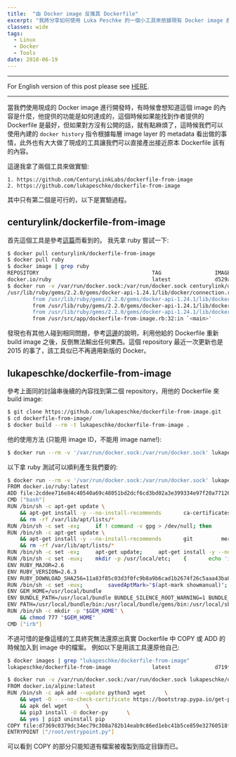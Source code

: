 ```yaml
---
title:  "由 Docker image 反推其 Dockerfile"
excerpt: "我將分享如何使用 Luka Peschke 的一個小工具來依據現有 Docker image 產出接近原始的 Dockerfile"
classes: wide
tags: 
  - Linux
  - Docker
  - Tools
date: 2018-06-19
---
```


---
For English version of this post please see [HERE](/dockerfile-from-docker-image).

---

當我們使用現成的 Docker image 進行開發時，有時候會想知道這個 image 的內容是什麼，他提供的功能是如何達成的，這個時候如果能找到作者提供的 Dockerfile 是最好，但如果對方沒有公開的話，就有點麻煩了，這時候我們可以使用內建的 `docker history` 指令根據每層 image layer 的 metadata 看出做的事情，此外也有大大做了現成的工具讓我們可以直接產出接近原本 Dockerfile 該有的內容。

這邊我拿了兩個工具來做實驗:
```
1. https://github.com/CenturyLinkLabs/dockerfile-from-image
2. https://github.com/lukapeschke/dockerfile-from-image
```
其中只有第二個是可行的，以下是實驗過程。


## centurylink/dockerfile-from-image

首先這個工具是參考[這篇](https://philipzheng.gitbooks.io/docker_practice/content/dockerfile/file_from_image.html)而看到的。
我先拿 ruby 嘗試一下:

```bash
$ docker pull centurylink/dockerfile-from-image
$ docker pull ruby
$ docker image | grep ruby
REPOSITORY                                    TAG                 IMAGE ID            CREATED              SIZE
docker.io/ruby                                latest              d529acb9f124        4 weeks ago          840 MB
$ docker run -v /var/run/docker.sock:/var/run/docker.sock centurylink/dockerfile-from-image d529acb9f124
/usr/lib/ruby/gems/2.2.0/gems/docker-api-1.24.1/lib/docker/connection.rb:42:in `rescue in request': 400 Bad Request: malformed Host header (Docker::Error::ClientError)
        from /usr/lib/ruby/gems/2.2.0/gems/docker-api-1.24.1/lib/docker/connection.rb:38:in `request'
        from /usr/lib/ruby/gems/2.2.0/gems/docker-api-1.24.1/lib/docker/connection.rb:65:in `block (2 levels) in <class:Connection>'
        from /usr/lib/ruby/gems/2.2.0/gems/docker-api-1.24.1/lib/docker/image.rb:172:in `all'
        from /usr/src/app/dockerfile-from-image.rb:32:in `<main>'
```

發現也有其他人碰到相同問題，參考[這邊](https://github.com/CenturyLinkLabs/dockerfile-from-image/issues/14#issuecomment-272294267)的說明，利用他給的 Dockerfile 重新 build image 之後，反倒無法輸出任何東西。這個 repository 最近一次更新也是 2015 的事了，該工具似已不再適用新版的 Docker。

## lukapeschke/dockerfile-from-image

參考上面同的討論串後續的內容找到第二個 repository，用他的 Dockerfile 來 build image:
```bash
$ git clone https://github.com/lukapeschke/dockerfile-from-image.git
$ cd dockerfile-from-image/
$ docker build --rm -t lukapeschke/dockerfile-from-image .
```
他的使用方法 (只能用 image ID，不能用 image name!):
```bash
$ docker run --rm -v '/var/run/docker.sock:/var/run/docker.sock' lukapeschke/dockerfile-from-image <IMAGE_ID>
```
以下拿 ruby 測試可以順利產生我們要的:
```bash
$ docker run --rm -v '/var/run/docker.sock:/var/run/docker.sock' lukapeschke/dockerfile-from-image d529acb9f124
FROM docker.io/ruby:latest
ADD file:2cddee716e84c40540a69c48051bd2dcf6cd3bd02a3e399334e97f20a77126ff in /
CMD ["bash"]
RUN /bin/sh -c apt-get update \
    && apt-get install -y --no-install-recommends 		ca-certificates 		curl 		netbase 		wget 	\
    && rm -rf /var/lib/apt/lists/*
RUN /bin/sh -c set -ex; 	if ! command -v gpg > /dev/null; then 		apt-get update; 		apt-get install -y --no-install-recommends 			gnupg 			dirmngr 		; 		rm -rf /var/lib/apt/lists/*; 	fi
RUN /bin/sh -c apt-get update \
    && apt-get install -y --no-install-recommends 		git 		mercurial 		openssh-client 		subversion 	procps 	\
    && rm -rf /var/lib/apt/lists/*
RUN /bin/sh -c set -ex; 	apt-get update; 	apt-get install -y --no-install-recommends 		autoconf 		automake 		bzip2 		dpkg-dev 		file 		g++ 		gcc 		imagemagick 		libbz2-dev 	libc6-dev 		libcurl4-openssl-dev 		libdb-dev 		libevent-dev 		libffi-dev 		libgdbm-dev 	libgeoip-dev 		libglib2.0-dev 		libgmp-dev 		libjpeg-dev 		libkrb5-dev 		liblzma-dev 		libmagickcore-dev 		libmagickwand-dev 		libncurses5-dev 		libncursesw5-dev 		libpng-dev 	libpq-dev 		libreadline-dev 		libsqlite3-dev 		libssl-dev 		libtool 		libwebp-dev 	libxml2-dev 		libxslt-dev 		libyaml-dev 		make 		patch 		unzip 		xz-utils 		zlib1g-dev 				$( 			if apt-cache show 'default-libmysqlclient-dev' 2>/dev/null | grep -q '^Version:'; then 				echo 'default-libmysqlclient-dev'; 			else 				echo 'libmysqlclient-dev'; 			fi 		) 	; 	rm -rf /var/lib/apt/lists/*
RUN /bin/sh -c set -eux; 	mkdir -p /usr/local/etc; 	{ 		echo 'install: --no-document'; 		echo 'update: --no-document'; 	} >> /usr/local/etc/gemrc
ENV RUBY_MAJOR=2.6
ENV RUBY_VERSION=2.6.3
ENV RUBY_DOWNLOAD_SHA256=11a83f85c03d3f0fc9b8a9b6cad1b2674f26c5aaa43ba858d4b0fcc2b54171e1
RUN /bin/sh -c set -eux; 		savedAptMark="$(apt-mark showmanual)"; 	apt-get update; 	apt-get install -y --no-install-recommends 		bison 		dpkg-dev 		libgdbm-dev 		ruby 	; 	rm -rf /var/lib/apt/lists/*; 		wget -O ruby.tar.xz "https://cache.ruby-lang.org/pub/ruby/${RUBY_MAJOR%-rc}/ruby-$RUBY_VERSION.tar.xz"; 	echo "$RUBY_DOWNLOAD_SHA256 *ruby.tar.xz" | sha256sum --check --strict; 		mkdir -p /usr/src/ruby; 	tar -xJf ruby.tar.xz -C /usr/src/ruby --strip-components=1; 	rm ruby.tar.xz; 		cd /usr/src/ruby; 		{ 		echo '#define ENABLE_PATH_CHECK 0'; 		echo; 		cat file.c; 	} > file.c.new; 	mv file.c.new file.c; 		autoconf; 	gnuArch="$(dpkg-architecture --query DEB_BUILD_GNU_TYPE)"; 	./configure 		--build="$gnuArch" 		--disable-install-doc 		--enable-shared 	; 	make -j "$(nproc)"; 	make install; 		apt-mark auto '.*' > /dev/null; 	apt-mark manual $savedAptMark > /dev/null; 	find /usr/local -type f -executable -not \( -name '*tkinter*' \) -exec ldd '{}' ';' 		| awk '/=>/ { print $(NF-1) }' 		| sort -u 		| xargs -r dpkg-query --search 		| cut -d: -f1 		| sort -u 		| xargs -r apt-mark manual 	; 	apt-get purge -y --auto-remove -o APT::AutoRemove::RecommendsImportant=false; 		cd /; 	rm -r /usr/src/ruby; 	! dpkg -l | grep -i ruby; 	[ "$(command -v ruby)" = '/usr/local/bin/ruby' ]; 	ruby --version; 	gem --version; 	bundle --version
ENV GEM_HOME=/usr/local/bundle
ENV BUNDLE_PATH=/usr/local/bundle BUNDLE_SILENCE_ROOT_WARNING=1 BUNDLE_APP_CONFIG=/usr/local/bundle
ENV PATH=/usr/local/bundle/bin:/usr/local/bundle/gems/bin:/usr/local/sbin:/usr/local/bin:/usr/sbin:/usr/bin:/sbin:/bin
RUN /bin/sh -c mkdir -p "$GEM_HOME" \
    && chmod 777 "$GEM_HOME"
CMD ["irb"]
```

不過可惜的是像這樣的工具終究無法還原出真實 Dockerfile 中 COPY 或 ADD 的時候加入到 image 中的檔案。
例如以下是用該工具還原他自己:
```bash
$ docker images | grep "lukapeschke/dockerfile-from-image"
lukapeschke/dockerfile-from-image             latest              d719f8dcb798        37 minutes ago      59 MB

$ docker run -v /var/run/docker.sock:/var/run/docker.sock lukapeschke/dockerfile-from-image d719f8dcb798
FROM docker.io/alpine:latest
RUN /bin/sh -c apk add --update python3 wget      \
    && wget -O - --no-check-certificate https://bootstrap.pypa.io/get-pip.py | python3      \
    && apk del wget      \
    && pip3 install -U docker-py      \
    && yes | pip3 uninstall pip
COPY file:d7369c0379dc34ec79c308a782b14eab9c86ed1ebc41b5ce859e32760518fb21 in /root
ENTRYPOINT ["/root/entrypoint.py"]
```
可以看到 COPY 的部分只能知道有檔案被複製到指定目錄而已。
